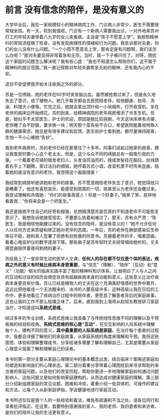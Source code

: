 # 前言 没有信念的陪伴，是没有意义的

大学毕业后，我在一家规模较小的精神病院工作，门诊病人非常少，医生不需要按常规坐班。有一天，轮到我值班，门诊有一个新病人需要我出诊。一对外地来苏州打工的年轻夫妻带着八九岁的女儿来看病，主诉是“孩子不愿意上学”。我按照精神科的常规流程做了检查，没有发现病理性的情绪和行为问题。我告诉那对夫妻，你们的女儿没有什么问题。“一个小孩不愿意去上学，那肯定是有问题啊，我们该怎么办呢？”那对夫妻显得非常着急和无奈。当时，我一下子被问住了，对呀，困扰这个家庭的问题怎么解决呢？我有些心虚：“我也不知道怎么帮助你们，这不属于精神科的就诊范围。”我一直记得那对年轻夫妻焦急无助的眼神，还有我内心的不安。

这份不安促使我开始关注疾病之外的部分。

苏是一位绣娘，她的老伴在60岁时突发脑出血，虽然被抢救过来了，但是永久地失去了意识，成了植物人。她几乎每天都会去医院陪老伴，给他翻身、拍背、洗澡、料理大小便等。忙完之后，她就会拿出顶针和一小块绸布，打开收音机，坐在老伴的病床边开始绣花。苏的到来，给精神病院的老年病房增添了许多生机。但是，她似乎不太受医生、护士的欢迎，原因是她比较挑剔，今天这块床单有点硬，老伴睡了会不舒服，要求换一块；明天那个菜有些不合口，希望医院能重视特殊人群的健康需求。她总是有很多建议和反馈。医生和护士看到她，都尽量保持距离，生怕一不小心被她“告状”。

我到老年病房时，苏的老伴已经在那里住了十多年。同事们说起过她家的故事，建议我查房时要小心这个老太太。但是，这个与众不同的绣娘总有一股吸引我的力量。一个戴着老花镜的银发老妇人，头发油亮油亮的，挽成发髻挂在脑后，丝线随着右手上下翻腾，穿过洁白的绸缎，她哼着苏式小调，收音机里不时传来昆曲，陪着她的是没有意识的老伴。我觉得这个画面很美！

我经常到病房听她讲她和老伴的故事。苏不愿意相信老伴失去了意识，她觉得他只是睡着了，他还有喜怒哀乐，能感受到周围的一切，她甚至认为老伴还会醒过来。我尝试理解和共情她：“你们的故事真感人！你是一个好妻子。”她笑了笑，慈祥地看着我：“你将来会是一个好医生。”

我还是按捺不住自己的好奇和倔强，总想搞清楚苏是否真的不知道老伴不可能恢复意识了。我想告诉她接受现实，不要那么执着和难过了。那天，苏有点严肃：“陈医生，我是相信他能醒过来的。没有信念的陪伴，是没有意义的！”她不允许任何人以任何方式来质疑和修正她对老伴的态度。一年后，苏的老伴在肺部感染后生命体征不稳，她和家人签署了拒绝有创抢救的同意书。苏握着老伴的手，唱着昆曲，看着心电监护仪的数字逐渐下降。那些曲子是苏年轻时丈夫经常唱给她听的，丈夫用昆曲陪伴着夜间刺绣的妻子。

苏给我上了一堂非常生动的医学人文课，**任何人的存在都不仅仅是个体的表达，疾病之外的意义有时候比疾病本身更重要**。与“信念”（理解）、“陪伴”（互动）和“意义”（功能）相关的临床实践丰富了我的精神科知识体系，让我明白了人与人之间的互动和过往的经历会使症状具有超越疾病本身的功能和意义，这些意义比治疗疾病本身更具有价值。苏让已经是植物人的丈夫在这个充满美好情感的世界中离开，这远比把他看成一个无法醒来的、冰冷的人要高级许多。这种高级让我在日后的工作中，更多地看见了疾病治疗过程中的陪伴者，更愿意了解患者背后的家庭故事，这也让我的工作不那么枯燥乏味了。后来，直到我到上海师从赵旭东教授研习家庭治疗，才知道这叫**系统式思维**。

经过多年的专业训练，系统式思维让我具备了与传统线性思维不同的理解以及干预疾病的经验和视角。**系统式思维的核心是“互动”**，在交互影响的人际系统中理解每个人，建构不同的意义，**其中最重要的人际系统是家庭**。在治疗每个患者的过程中，我都会详细了解他们的家庭故事，从家庭系统的角度来理解和干预。我将这些感悟、体验和理解整理成书，分享给诸多需要了解和理解自己，尤其是需要从家庭心理意义层面了解和理解自己的读者。

本书的第一部分主要从家庭心理理论中的基本概念出发，结合临床个案阐述家庭如何塑造和影响我们的心理状态。第二部分着重分享带着心理困扰前来寻求帮助的来访者的家庭问题，以及他们的改变历程，帮助你更进一步地理解家庭如何通过问题影响人、这些问题又是如何影响家庭建构的，从而达成对健康家庭的理解。第三部分介绍新组建家庭的常见议题、困难和冲突，着重介绍一些具体的、可操作的建议和方法，让每个人从新家庭伊始，学会健康地进行家庭互动。

本书所述仅仅是我个人的一些经验和看法，难免有疏漏和不当之处，请各位同行和读者批评指正。在这里，我要特别感谢我的家人、我的老师、我的患者和来访者，是你们的陪伴让我的生活更有意义。